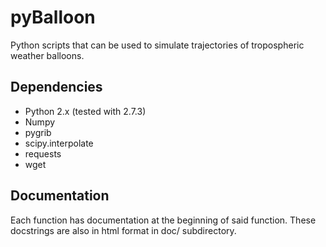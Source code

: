 pyBalloon
=========

Python scripts that can be used to simulate trajectories of tropospheric weather balloons.

Dependencies
------------
- Python 2.x (tested with 2.7.3)
- Numpy
- pygrib
- scipy.interpolate
- requests
- wget

Documentation
-------------

Each function has documentation at the beginning of said
function. These docstrings are also in html format in doc/
subdirectory.